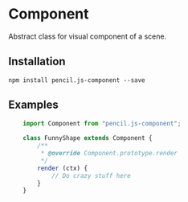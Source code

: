 # Component

Abstract class for visual component of a scene.


## Installation

    npm install pencil.js-component --save


## Examples

```js
    import Component from "pencil.js-component";
    
    class FunnyShape extends Component {
        /**
         * @override Component.prototype.render
         */
        render (ctx) {
            // Do crazy stuff here
        }
    }
```
